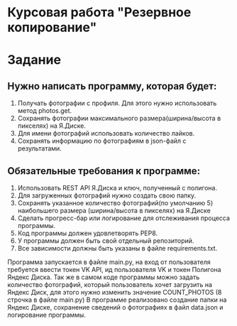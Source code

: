 # Курсовая работа "Резервное копирование"

# Задание 

## Нужно написать программу, которая будет:

1. Получать фотографии с профиля. Для этого нужно использовать метод photos.get.
2. Сохранять фотографии максимального размера(ширина/высота в пикселях) на Я.Диске.
3. Для имени фотографий использовать количество лайков.
4. Сохранять информацию по фотографиям в json-файл с результатами. 

## Обязательные требования к программе:
1. Использовать REST API Я.Диска и ключ, полученный с полигона.
2. Для загруженных фотографий нужно создать свою папку.
2. Сохранять указанное количество фотографий(по умолчанию 5) наибольшего размера (ширина/высота в пикселях) на Я.Диске
4. Сделать прогресс-бар или логирование для отслеживания процесса программы.
5. Код программы должен удовлетворять PEP8.
6. У программы должен быть свой отдельный репозиторий.
7. Все зависимости должны быть указаны в файле requiremеnts.txt.​

Программа запускается в файле main.py, на вход от пользователя требуется ввести токен VK API, ид пользователя VK и токен Полигона Яндекс Диска.
Так же в самом коде программы можно задать количество фотографий, который пользователь хочет загрузить на Яндекс Диск, для этого нужно изменить значение COUNT_PHOTOS (8 строчка в файле main.py)
В программе реализовано создание папки на Яндекс Диске, сохранение сведений о фотографиях в файл data.json и логирование программы.
